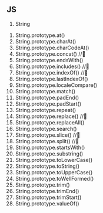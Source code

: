 ## JS

1. String

1) String.prototype.at()
2) String.prototype.charAt()
3) String.prototype.charCodeAt()
4) String.prototype.concat() //🔂
5) String.prototype.endsWith()
6) String.prototype.includes() //🔂
7) String.prototype.indexOf() //🔂
8) String.prototype.lastIndexOf()
9) String.prototype.localeCompare()
10) String.prototype.match()
11) String.prototype.padEnd()
12) String.prototype.padStart()
13) String.prototype.repeat()
14) String.prototype.replace() //🔂
15) String.prototype.replaceAll()
16) String.prototype.search()
17) String.prototype.slice() //🔂
18) String.prototype.split() //🔂
19) String.prototype.startsWith()
20) String.prototype.substring()
21) String.prototype.toLowerCase()
22) String.prototype.toString()
23) String.prototype.toUpperCase()
24) String.prototype.toWellFormed()
25) String.prototype.trim()
26) String.prototype.trimEnd()
27) String.prototype.trimStart()
28) String.prototype.valueOf()
